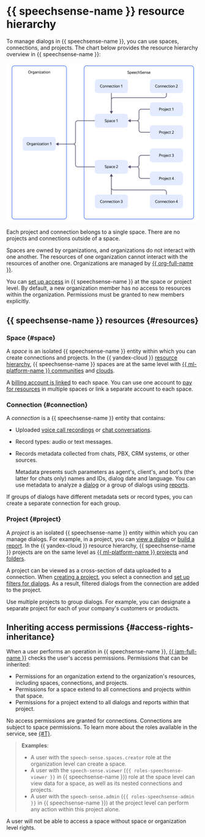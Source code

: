 # {{ speechsense-name }} resource hierarchy

To manage dialogs in {{ speechsense-name }}, you can use spaces, connections, and projects. The chart below provides the resource hierarchy overview in {{ speechsense-name }}:

![image](../../_assets/speechsense/hierarchy.svg)

Each project and connection belongs to a single space. There are no projects and connections outside of a space.

Spaces are owned by organizations, and organizations do not interact with one another. The resources of one organization cannot interact with the resources of another one. Organizations are managed by [{{ org-full-name }}](../../organization/index.yaml).

You can [set up access](#access-rights-inheritance) in {{ speechsense-name }} at the space or project level. By default, a new organization member has no access to resources within the organization. Permissions must be granted to new members explicitly.

## {{ speechsense-name }} resources {#resources}

### Space {#space}

A _space_ is an isolated {{ speechsense-name }} entity within which you can create connections and projects. In the {{ yandex-cloud }} [resource hierarchy](../../overview/roles-and-resources.md), {{ speechsense-name }} spaces are at the same level with [{{ ml-platform-name }} communities](../../datasphere/concepts/community.md) and [clouds](../../resource-manager/concepts/resources-hierarchy.md#cloud).

A [billing account is linked](../operations/space/link-ba.md) to each space. You can use one account to [pay for resources](../pricing.md) in multiple spaces or link a separate account to each space.

### Connection {#connection}

A _connection_ is a {{ speechsense-name }} entity that contains:

* Uploaded [voice call recordings](../operations/data/upload-data.md) or [chat conversations](../operations/data/upload-chat-text.md).
* Record types: audio or text messages.
* Records metadata collected from chats, PBX, CRM systems, or other sources.

   Metadata presents such parameters as agent's, client's, and bot's (the latter for chats only) names and IDs, dialog date and language. You can use metadata to analyze a [dialog](dialogs.md) or a group of dialogs using [reports](reports/index.md).

If groups of dialogs have different metadata sets or record types, you can create a separate connection for each group.

### Project {#project}

A _project_ is an isolated {{ speechsense-name }} entity within which you can manage dialogs. For example, in a project, you can [view a dialog](../operations/data/manage-dialogs.md#view-dialog) or [build a report](../operations/data/manage-reports.md). In the {{ yandex-cloud }} resource hierarchy, {{ speechsense-name }} projects are on the same level as [{{ ml-platform-name }} projects](../../datasphere/concepts/project.md) and [folders](../../resource-manager/concepts/resources-hierarchy.md#folder).

A project can be viewed as a cross-section of data uploaded to a connection. When [creating a project](../operations/project/create.md), you select a connection and [set up filters for dialogs](dialogs.md#filters). As a result, filtered dialogs from the connection are added to the project.

Use multiple projects to group dialogs. For example, you can designate a separate project for each of your company's customers or products.

## Inheriting access permissions {#access-rights-inheritance}

When a user performs an operation in {{ speechsense-name }}, [{{ iam-full-name }}](../../iam/index.yaml) checks the user's access permissions. Permissions that can be inherited:

* Permissions for an organization extend to the organization's resources, including spaces, connections, and projects.
* Permissions for a space extend to all connections and projects within that space.
* Permissions for a project extend to all dialogs and reports within that project.

No access permissions are granted for connections. Connections are subject to space permissions. To learn more about the roles available in the service, see [{#T}](../security/index.md).

> **Examples**:
>
> * A user with the `speech-sense.spaces.creator` role at the organization level can create a space.
> * A user with the `speech-sense.viewer` (`{{ roles-speechsense-viewer }}` in {{ speechsense-name }}) role at the space level can view data for a space, as well as its nested connections and projects.
> * A user with the `speech-sense.admin` (`{{ roles-speechsense-admin }}` in {{ speechsense-name }}) at the project level can perform any action within this project alone.

A user will not be able to access a space without space or organization level rights.
